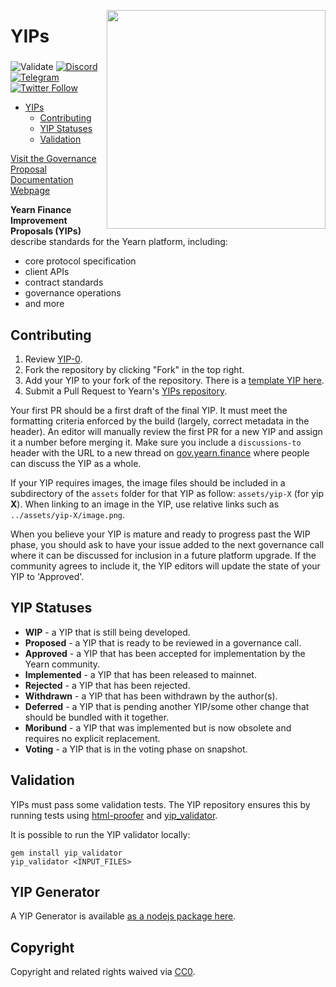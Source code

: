 <!-- copyright 2020 yearn.finance && the contributors -->
<p align="center">
 <img src="https://rawcdn.githack.com/gist/sambacha/9a62174a080ead34271ff5d187a24343/raw/02cad2900f4cedb87895cc57729030e095d2869f/gh_banner.svg" align="right" width="350">
	<h1 align="left">YIPs</h1>
 <h3 align="center"> </h3>
 <p align="center">
<align="center">
 
![Validate](https://github.com/iearn-finance/YIPS/workflows/Validate/badge.svg?branch=master) [![Discord](https://img.shields.io/discord/734804446353031319.svg?color=768AD4&label=discord&logo=https%3A%2F%2Fdiscordapp.com%2Fassets%2F8c9701b98ad4372b58f13fd9f65f966e.svg)](https://discordapp.com/channels/734804446353031319/) [![Telegram](https://img.shields.io/badge/chat-on%20Telegram-blue.svg)](https://t.me/yearnfinance) [![Twitter Follow](https://img.shields.io/twitter/follow/iearnfinance.svg?label=iearnfinance&style=social)](https://twitter.com/iearnfinance)

- [YIPs](#yips)
  * [Contributing](#contributing)
  * [YIP Statuses](#yip-statuses)
  * [Validation](#validation)
  
[Visit the Governance Proposal Documentation Webpage](https://docs.yearn.finance/governance/proposal-repository)
	
**Yearn Finance Improvement Proposals (YIPs)** describe standards for the Yearn platform, including:

- core protocol specification
- client APIs
- contract standards
- governance operations
- and more 
 
## Contributing

1.  Review [YIP-0](YIPS/yip-0.md).
2.  Fork the repository by clicking "Fork" in the top right.
3.  Add your YIP to your fork of the repository. There is a [template YIP here](yip-X.md).
4.  Submit a Pull Request to Yearn's [YIPs repository](https://github.com/iearn-finance/YIPS/).

Your first PR should be a first draft of the final YIP. It must meet the formatting criteria enforced by the build (largely, correct metadata in the header). An editor will manually review the first PR for a new YIP and assign it a number before merging it. Make sure you include a `discussions-to` header with the URL to a new thread on [gov.yearn.finance](https://gov.yearn.finance/) where people can discuss the YIP as a whole.

If your YIP requires images, the image files should be included in a subdirectory of the `assets` folder for that YIP as follow: `assets/yip-X` (for yip **X**). When linking to an image in the YIP, use relative links such as `../assets/yip-X/image.png`.

When you believe your YIP is mature and ready to progress past the WIP phase, you should ask to have your issue added to the next governance call where it can be discussed for inclusion in a future platform upgrade. If the community agrees to include it, the YIP editors will update the state of your YIP to 'Approved'.

## YIP Statuses

- **WIP** - a YIP that is still being developed.
- **Proposed** - a YIP that is ready to be reviewed in a governance call.
- **Approved** - a YIP that has been accepted for implementation by the Yearn community.
- **Implemented** - a YIP that has been released to mainnet.
- **Rejected** - a YIP that has been rejected.
- **Withdrawn** - a YIP that has been withdrawn by the author(s).
- **Deferred** - a YIP that is pending another YIP/some other change that should be bundled with it together.
- **Moribund** - a YIP that was implemented but is now obsolete and requires no explicit replacement.
- **Voting** - a YIP that is in the voting phase on snapshot.

## Validation

YIPs must pass some validation tests. The YIP repository ensures this by running tests using [html-proofer](https://rubygems.org/gems/html-proofer) and [yip_validator](https://rubygems.org/gems/yip_validator).

It is possible to run the YIP validator locally:

```
gem install yip_validator
yip_validator <INPUT_FILES>
```

## YIP Generator

A YIP Generator is available [as a nodejs package here](https://github.com/sambacha/generator-yyip).

## Copyright

Copyright and related rights waived via [CC0](https://creativecommons.org/publicdomain/zero/1.0/).
